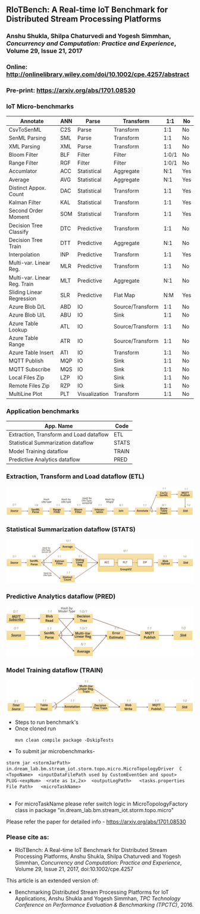 ## RIoTBench: A Real-time IoT Benchmark for Distributed Stream Processing Platforms 
### Anshu Shukla, Shilpa Chaturvedi and Yogesh Simmhan, _Concurrency and Computation: Practice and Experience_,  Volume 29, Issue 21, 2017
### Online: http://onlinelibrary.wiley.com/doi/10.1002/cpe.4257/abstract
### Pre-print: https://arxiv.org/abs/1701.08530

### IoT  Micro-benchmarks 
| Annotate                     | ANN | Parse         | Transform        | 1:1   | No  |
|------------------------------|-----|---------------|------------------|-------|-----|
| CsvToSenML                   | C2S | Parse         | Transform        | 1:1   | No  |
| SenML Parsing                | SML | Parse         | Transform        | 1:1   | No  |
| XML Parsing                  | XML | Parse         | Transform        | 1:1   | No  |
| Bloom Filter                 | BLF | Filter        | Filter           | 1:0/1 | No  |
| Range Filter                 | RGF | Filter        | Filter           | 1:0/1 | No  |
| Accumlator                   | ACC | Statistical   | Aggregate        | N:1   | Yes |
| Average                      | AVG | Statistical   | Aggregate        | N:1   | Yes |
| Distinct Appox. Count        | DAC | Statistical   | Transform        | 1:1   | Yes |
| Kalman Filter                | KAL | Statistical   | Transform        | 1:1   | Yes |
| Second Order Moment          | SOM | Statistical   | Transform        | 1:1   | Yes |
| Decision Tree Classify       | DTC | Predictive    | Transform        | 1:1   | No  |
| Decision Tree Train          | DTT | Predictive    | Aggregate        | N:1   | No  |
| Interpolation                | INP | Predictive    | Transform        | 1:1   | Yes |
| Multi-var. Linear Reg.       | MLR | Predictive    | Transform        | 1:1   | No  |
| Multi-var. Linear Reg. Train | MLT | Predictive    | Aggregate        | N:1   | No  |
| Sliding Linear Regression    | SLR | Predictive    | Flat Map         | N:M   | Yes |
| Azure Blob D/L               | ABD | IO            | Source/Transform | 1:1   | No  |
| Azure Blob U/L               | ABU | IO            | Sink             | 1:1   | No  |
| Azure Table Lookup           | ATL | IO            | Source/Transform | 1:1   | No  |
| Azure Table Range            | ATR | IO            | Source/Transform | 1:1   | No  |
| Azure Table Insert           | ATI | IO            | Transform        | 1:1   | No  |
| MQTT Publish                 | MQP | IO            | Sink             | 1:1   | No  |
| MQTT Subscribe               | MQS | IO            | Sink             | 1:1   | No  |
| Local Files Zip              | LZP | IO            | Sink             | 1:1   | No  |
| Remote Files Zip             | RZP | IO            | Sink             | 1:1   | No  |
| MultiLine Plot               | PLT | Visualization | Transform        | 1:1   | No  |

### Application  benchmarks 
| App. Name  | Code |
| ------------- | ------------- |
| Extraction, Transform and Load  dataflow  | ETL   |
| Statistical Summarization dataflow  | STATS   |
| Model Training dataflow  | TRAIN   |
| Predictive Analytics dataflow   | PRED   |


### Extraction, Transform and Load  dataflow (ETL)
 ![FCAST](https://github.com/anshuiisc/FIG/blob/master/ETL-1.png)
### Statistical Summarization dataflow (STATS) 
 ![FCAST](https://github.com/anshuiisc/FIG/blob/master/stats-1.png)
### Predictive Analytics dataflow (PRED)  
 ![FCAST](https://github.com/anshuiisc/FIG/blob/master/pred-1.png)
### Model Training dataflow (TRAIN)
 ![FCAST](https://github.com/anshuiisc/FIG/blob/master/Train-1.png)


- Steps to run benchmark's
- Once cloned  run 
    ```
   mvn clean compile package -DskipTests
    ```
- To submit jar microbenchmarks- 
 ```
 storm jar <stormJarPath>   in.dream_lab.bm.stream_iot.storm.topo.micro.MicroTopologyDriver  C  <TopoName>  <inputDataFilePath used by CustomEventGen and spout>   PLUG-<expNum>  <rate as 1x,2x>  <outputLogPath>   <tasks.properties File Path>   <microTaskName>
 
 
 ```
- For microTaskName please refer  switch logic in  MicroTopologyFactory class in package   "in.dream_lab.bm.stream_iot.storm.topo.micro"   

Please refer the paper for detailed info  - <https://arxiv.org/abs/1701.08530> 

### Please cite as:
- RIoTBench: A Real-time IoT Benchmark for Distributed Stream Processing Platforms, Anshu Shukla, Shilpa Chaturvedi and Yogesh Simmhan, _Concurrency and Computation: Practice and Experience_,  Volume 29, Issue 21, 2017, doi:10.1002/cpe.4257

This article is an extended version of:
- Benchmarking Distributed Stream Processing Platforms for IoT Applications, Anshu Shukla and Yogesh Simmhan, _TPC Technology Conference on Performance Evaluation & Benchmarking (TPCTC)_, 2016.

